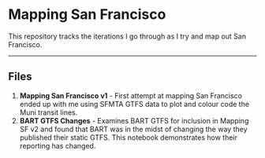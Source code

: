 # Mapping San Francisco
This repository tracks the iterations I go through as I try and map out San Francisco.

---
## Files
1. **Mapping San Francisco v1** - First attempt at mapping San Francisco ended up with me using SFMTA GTFS data to plot and colour code the Muni transit lines.
2. **BART GTFS Changes** - Examines BART GTFS for inclusion in Mapping SF v2 and found that BART was in the midst of changing the way they published their static GTFS. This notebook demonstrates how their reporting has changed.
